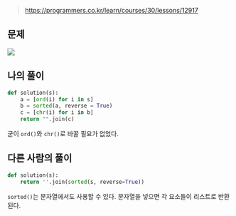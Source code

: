 > https://programmers.co.kr/learn/courses/30/lessons/12917

## 문제
![](https://images.velog.io/images/suasue/post/ecc6991a-1a3e-4749-9c24-ee9cce301e4c/image.png)

## 나의 풀이
```python
def solution(s):
    a = [ord(i) for i in s]
    b = sorted(a, reverse = True)
    c = [chr(i) for i in b]
    return "".join(c)
```
굳이 `ord()`와 `chr()`로 바꿀 필요가 없었다. 

## 다른 사람의 풀이
```python
def solution(s):
    return ''.join(sorted(s, reverse=True))
```
`sorted()`는 문자열에서도 사용할 수 있다. 문자열을 넣으면 각 요소들이 리스트로 반환된다.  